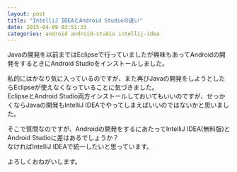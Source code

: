 ```yaml
---
layout: post
title: "IntelliJ IDEAとAndroid Studioの違い"
date: 2015-04-09 03:51:33
categories: android android-studio intellij-idea
---
```

<p>Javaの開発を以前まではEclipseで行っていましたが興味もあってAndroidの開発をするときにAndroid Studioをインストールしました。</p>

<p>私的にはかなり気に入っているのですが、また再びJavaの開発をしようとしたらEclipseが使えなくなっていることに気づきました。<br>
EclipseとAndroid Studio両方インストールしておいてもいいのですが、せっかくならJavaの開発もIntelliJ IDEAでやってしまえばいいのではないかと思いました。</p>

<p>そこで質問なのですが、Androidの開発をするにあたってIntelliJ IDEA(無料版)とAndroid Studioに差はあるでしょうか？<br>
なければIntelliJ IDEAで統一したいと思っています。</p>

<p>よろしくおねがいします。</p>
